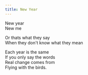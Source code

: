 ```yaml
---
title: New Year
---
```


New year  
New me

Or thats what they say  
When they don't know what they mean

Each year is the same  
If you only say the words  
Real change comes from  
Flying with the birds.
